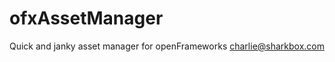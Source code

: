 ofxAssetManager
===============

Quick and janky asset manager for openFrameworks
charlie@sharkbox.com